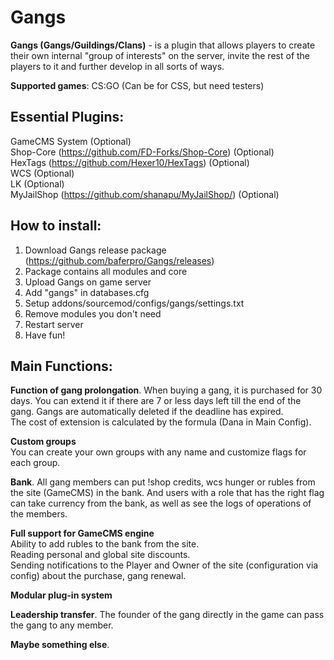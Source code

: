 # Gangs
**Gangs (Gangs/Guildings/Clans)** - is a plugin that allows players to create their own internal "group of interests" on the server, invite the rest of the players to it and further develop in all sorts of ways.

**Supported games**: CS:GO (Can be for CSS, but need testers)
  
  
## Essential Plugins:  
GameCMS System (Optional)  
Shop-Core (https://github.com/FD-Forks/Shop-Core) (Optional)  
HexTags (https://github.com/Hexer10/HexTags) (Optional)  
WCS (Optional)  
LK (Optional)  
MyJailShop (https://github.com/shanapu/MyJailShop/) (Optional)  
  
  
## How to install: 
1. Download Gangs release package (https://github.com/baferpro/Gangs/releases)
2. Package contains all modules and core
3. Upload Gangs on game server
4. Add "gangs" in databases.cfg
5. Setup addons/sourcemod/configs/gangs/settings.txt
6. Remove modules you don't need
7. Restart server
8. Have fun!
  
  
## Main Functions:
**Function of gang prolongation**. When buying a gang, it is purchased for 30 days. You can extend it if there are 7 or less days left till the end of the gang. Gangs are automatically deleted if the deadline has expired.  
The cost of extension is calculated by the formula (Dana in Main Config).  
  
**Custom groups**  
You can create your own groups with any name and customize flags for each group.  
  
**Bank**. All gang members can put !shop credits, wcs hunger or rubles from the site (GameCMS) in the bank. And users with a role that has the right flag can take currency from the bank, as well as see the logs of operations of the members.  
  
**Full support for GameCMS engine**  
Ability to add rubles to the bank from the site.  
Reading personal and global site discounts.  
Sending notifications to the Player and Owner of the site (configuration via config) about the purchase, gang renewal.  
  
**Modular plug-in system**  
  
**Leadership transfer**. The founder of the gang directly in the game can pass the gang to any member.  
  
**Maybe something else**.  
